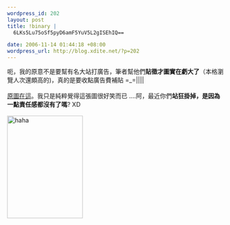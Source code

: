 ```yaml
--- 
wordpress_id: 202
layout: post
title: !binary |
  6LKs5Lu75oSf5pyD6amF5YuV5L2gISEhIQ==

date: 2006-11-14 01:44:18 +08:00
wordpress_url: http://blog.xdite.net/?p=202
---
```

呃，我的原意不是要幫有名大站打廣告，筆者幫他們<strong>貼徵才圖實在虧大了</strong>（本格瀏覽人次還頗高的)，真的是要收點廣告費補貼 =_=||||<br /><br /><a href="http://www.wretch.cc/wcpan/haha.jpg">原圖在這</a>。我只是純粹覺得這張圖很好笑而已 ....阿，最近你們<strong>站狂掛掉，是因為一點責任感都沒有了嗎</strong>? XD<br /><br /><a href="http://www.flickr.com/photos/14765209@N00/296543521/" title="Photo Sharing"><img width="176" height="240" src="http://static.flickr.com/116/296543521_4c3d67b275_m.jpg" alt="haha" /></a>
